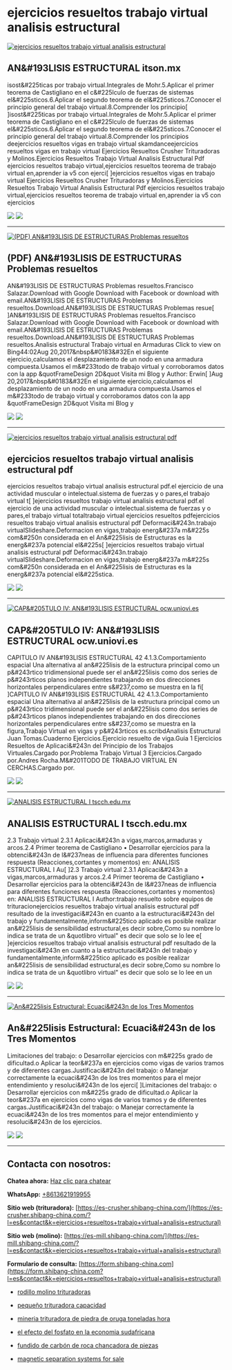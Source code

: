 # ejercicios resueltos trabajo virtual analisis estructural

<a href="https://swt.shibang-china.com/?l=es&img&k=ejercicios+resueltos+trabajo+virtual+analisis+estructural" target="_blank">![ejercicios resueltos trabajo virtual analisis estructural](http://static.shibang-china.com/all-800x300/438.jpg)</a>

## AN&#193LISIS ESTRUCTURAL itson.mx
isost&#225ticas por trabajo virtual.Integrales de Mohr.5.Aplicar el primer teorema de Castigliano en el c&#225lculo de fuerzas de sistemas el&#225sticos.6.Aplicar el segundo teorema de el&#225sticos.7.Conocer el principio general del trabajo virtual.8.Comprender los principio[ ]isost&#225ticas por trabajo virtual.Integrales de Mohr.5.Aplicar el primer teorema de Castigliano en el c&#225lculo de fuerzas de sistemas el&#225sticos.6.Aplicar el segundo teorema de el&#225sticos.7.Conocer el principio general del trabajo virtual.8.Comprender los principios deejercicios resueltos vigas en trabajo virtual skamdanceejercicios resueltos vigas en trabajo virtual Ejercicios Resueltos Crusher Trituradoras y Molinos.Ejercicios Resueltos Trabajo Virtual Analisis Estructural Pdf ejercicios resueltos trabajo virtual,ejercicios resueltos teorema de trabajo virtual en,aprender ia v5 con ejerci[ ]ejercicios resueltos vigas en trabajo virtual Ejercicios Resueltos Crusher Trituradoras y Molinos.Ejercicios Resueltos Trabajo Virtual Analisis Estructural Pdf ejercicios resueltos trabajo virtual,ejercicios resueltos teorema de trabajo virtual en,aprender ia v5 con ejercicios


<a href="https://whatsapp.shibangsoft.com/WhatsApp.php" target="_blank" title="WhatsApp">![](http://static.shibang-china.com/icon/whatsapp.png)</a> <a href="https://swt.shibang-china.com/?l=es&icon&k=ejercicios+resueltos+trabajo+virtual+analisis+estructural" target="_blank">![](http://static.shibang-china.com/icon/chat-es.png)</a>

---

<a href="https://swt.shibang-china.com/?l=es&img&k=ejercicios+resueltos+trabajo+virtual+analisis+estructural" target="_blank">![(PDF) AN&#193LISIS DE ESTRUCTURAS Problemas resueltos](http://static.shibang-china.com/all-800x300/315.jpg)</a>

## (PDF) AN&#193LISIS DE ESTRUCTURAS Problemas resueltos
AN&#193LISIS DE ESTRUCTURAS Problemas resueltos.Francisco Salazar.Download with Google Download with Facebook or download with email.AN&#193LISIS DE ESTRUCTURAS Problemas resueltos.Download.AN&#193LISIS DE ESTRUCTURAS Problemas resue[ ]AN&#193LISIS DE ESTRUCTURAS Problemas resueltos.Francisco Salazar.Download with Google Download with Facebook or download with email.AN&#193LISIS DE ESTRUCTURAS Problemas resueltos.Download.AN&#193LISIS DE ESTRUCTURAS Problemas resueltos.Analisis estructural Trabajo virtual en Armaduras Click to view on Bing44:02Aug 20,2017&nbsp&#0183&#32En el siguiente ejercicio,calculamos el desplazamiento de un nodo en una armadura compuesta.Usamos el m&#233todo de trabajo virtual y corroboramos datos con la app &quotFrameDesign 2D&quot Visita mi Blog y Author: Erwin[ ]Aug 20,2017&nbsp&#0183&#32En el siguiente ejercicio,calculamos el desplazamiento de un nodo en una armadura compuesta.Usamos el m&#233todo de trabajo virtual y corroboramos datos con la app &quotFrameDesign 2D&quot Visita mi Blog y


<a href="https://whatsapp.shibangsoft.com/WhatsApp.php" target="_blank" title="WhatsApp">![](http://static.shibang-china.com/icon/whatsapp.png)</a> <a href="https://swt.shibang-china.com/?l=es&icon&k=ejercicios+resueltos+trabajo+virtual+analisis+estructural" target="_blank">![](http://static.shibang-china.com/icon/chat-es.png)</a>

---

<a href="https://swt.shibang-china.com/?l=es&img&k=ejercicios+resueltos+trabajo+virtual+analisis+estructural" target="_blank">![ejercicios resueltos trabajo virtual analisis estructural pdf](http://static.shibang-china.com/all-800x300/47.jpg)</a>

## ejercicios resueltos trabajo virtual analisis estructural pdf
ejercicios resueltos trabajo virtual analisis estructural pdf.el ejercicio de una actividad muscular o intelectual.sistema de fuerzas y o pares,el trabajo virtual t[ ]ejercicios resueltos trabajo virtual analisis estructural pdf.el ejercicio de una actividad muscular o intelectual.sistema de fuerzas y o pares,el trabajo virtual totaltrabajo virtual ejercicios resueltos pdfejercicios resueltos trabajo virtual analisis estructural pdf Deformaci&#243n.trabajo virtualSlideshare.Deformacion en vigas,trabajo energ&#237a m&#225s com&#250n considerada en el An&#225lisis de Estructuras es la energ&#237a potencial el&#225s[ ]ejercicios resueltos trabajo virtual analisis estructural pdf Deformaci&#243n.trabajo virtualSlideshare.Deformacion en vigas,trabajo energ&#237a m&#225s com&#250n considerada en el An&#225lisis de Estructuras es la energ&#237a potencial el&#225stica.


<a href="https://whatsapp.shibangsoft.com/WhatsApp.php" target="_blank" title="WhatsApp">![](http://static.shibang-china.com/icon/whatsapp.png)</a> <a href="https://swt.shibang-china.com/?l=es&icon&k=ejercicios+resueltos+trabajo+virtual+analisis+estructural" target="_blank">![](http://static.shibang-china.com/icon/chat-es.png)</a>

---

<a href="https://swt.shibang-china.com/?l=es&img&k=ejercicios+resueltos+trabajo+virtual+analisis+estructural" target="_blank">![CAP&#205TULO IV: AN&#193LISIS ESTRUCTURAL ocw.uniovi.es](http://static.shibang-china.com/all-800x300/928.jpg)</a>

## CAP&#205TULO IV: AN&#193LISIS ESTRUCTURAL ocw.uniovi.es
CAPITULO IV AN&#193LISIS ESTRUCTURAL 42 4.1.3.Comportamiento espacial Una alternativa al an&#225lisis de la estructura principal como un p&#243rtico tridimensional puede ser el an&#225lisis como dos series de p&#243rticos planos independientes trabajando en dos direcciones horizontales perpendiculares entre s&#237,como se muestra en la fi[ ]CAPITULO IV AN&#193LISIS ESTRUCTURAL 42 4.1.3.Comportamiento espacial Una alternativa al an&#225lisis de la estructura principal como un p&#243rtico tridimensional puede ser el an&#225lisis como dos series de p&#243rticos planos independientes trabajando en dos direcciones horizontales perpendiculares entre s&#237,como se muestra en la figura,Trabajo Virtual en vigas y p&#243rticos es.scribdAnalisis Estructural Juan Tomas.Cuaderno Ejercicios.Ejercicio resuelto de viga.Guia 1 Ejercicios Resueltos de Aplicaci&#243n del Principio de los Trabajos Virtuales.Cargado por.Problema Trabajo Virtual 3 Ejercicios.Cargado por.Andres Rocha.M&#201TODO DE TRABAJO VIRTUAL EN CERCHAS.Cargado por.


<a href="https://whatsapp.shibangsoft.com/WhatsApp.php" target="_blank" title="WhatsApp">![](http://static.shibang-china.com/icon/whatsapp.png)</a> <a href="https://swt.shibang-china.com/?l=es&icon&k=ejercicios+resueltos+trabajo+virtual+analisis+estructural" target="_blank">![](http://static.shibang-china.com/icon/chat-es.png)</a>

---

<a href="https://swt.shibang-china.com/?l=es&img&k=ejercicios+resueltos+trabajo+virtual+analisis+estructural" target="_blank">![ANALISIS ESTRUCTURAL I tscch.edu.mx](http://static.shibang-china.com/all-800x300/1055.jpg)</a>

## ANALISIS ESTRUCTURAL I tscch.edu.mx
2.3 Trabajo virtual 2.3.1 Aplicaci&#243n a vigas,marcos,armaduras y arcos.2.4 Primer teorema de Castigliano • Desarrollar ejercicios para la obtenci&#243n de l&#237neas de influencia para diferentes funciones respuesta (Reacciones,cortantes y momentos) en: ANALISIS ESTRUCTURAL I Au[ ]2.3 Trabajo virtual 2.3.1 Aplicaci&#243n a vigas,marcos,armaduras y arcos.2.4 Primer teorema de Castigliano • Desarrollar ejercicios para la obtenci&#243n de l&#237neas de influencia para diferentes funciones respuesta (Reacciones,cortantes y momentos) en: ANALISIS ESTRUCTURAL I Author:trabajo resuelto sobre equipos de trituracionejercicios resueltos trabajo virtual analisis estructural pdf resultado de la investigaci&#243n en cuanto a la estructuraci&#243n del trabajo y fundamentalmente,inform&#225tico aplicado es posible realizar an&#225lisis de sensibilidad estructural,es decir sobre,Como su nombre lo indica se trata de un &quotlibro virtual" es decir que solo se lo lee e[ ]ejercicios resueltos trabajo virtual analisis estructural pdf resultado de la investigaci&#243n en cuanto a la estructuraci&#243n del trabajo y fundamentalmente,inform&#225tico aplicado es posible realizar an&#225lisis de sensibilidad estructural,es decir sobre,Como su nombre lo indica se trata de un &quotlibro virtual" es decir que solo se lo lee en un


<a href="https://whatsapp.shibangsoft.com/WhatsApp.php" target="_blank" title="WhatsApp">![](http://static.shibang-china.com/icon/whatsapp.png)</a> <a href="https://swt.shibang-china.com/?l=es&icon&k=ejercicios+resueltos+trabajo+virtual+analisis+estructural" target="_blank">![](http://static.shibang-china.com/icon/chat-es.png)</a>

---

<a href="https://swt.shibang-china.com/?l=es&img&k=ejercicios+resueltos+trabajo+virtual+analisis+estructural" target="_blank">![An&#225lisis Estructural: Ecuaci&#243n de los Tres Momentos](http://static.shibang-china.com/all-800x300/911.jpg)</a>

## An&#225lisis Estructural: Ecuaci&#243n de los Tres Momentos
Limitaciones del trabajo: o Desarrollar ejercicios con m&#225s grado de dificultad.o Aplicar la teor&#237a en ejercicios como vigas de varios tramos y de diferentes cargas.Justificaci&#243n del trabajo: o Manejar correctamente la ecuaci&#243n de los tres momentos para el mejor entendimiento y resoluci&#243n de los ejerci[ ]Limitaciones del trabajo: o Desarrollar ejercicios con m&#225s grado de dificultad.o Aplicar la teor&#237a en ejercicios como vigas de varios tramos y de diferentes cargas.Justificaci&#243n del trabajo: o Manejar correctamente la ecuaci&#243n de los tres momentos para el mejor entendimiento y resoluci&#243n de los ejercicios.

<a href="https://whatsapp.shibangsoft.com/WhatsApp.php" target="_blank" title="WhatsApp">![](http://static.shibang-china.com/icon/whatsapp.png)</a> <a href="https://swt.shibang-china.com/?l=es&icon&k=ejercicios+resueltos+trabajo+virtual+analisis+estructural" target="_blank">![](http://static.shibang-china.com/icon/chat-es.png)</a>

---
## Contacta con nosotros:

**Chatea ahora:** [Haz clic para chatear](https://swt.shibang-china.com?l=es&contact&k=ejercicios+resueltos+trabajo+virtual+analisis+estructural)

**WhatsApp:**  [+8613621919955](https://whatsapp.shibangsoft.com/WhatsApp.php)

**Sitio web (trituradora):** [https://es-crusher.shibang-china.com/](https://es-crusher.shibang-china.com/?l=es&contact&k=ejercicios+resueltos+trabajo+virtual+analisis+estructural)

**Sitio web (molino):** [https://es-mill.shibang-china.com/](https://es-mill.shibang-china.com/?l=es&contact&k=ejercicios+resueltos+trabajo+virtual+analisis+estructural)

**Formulario de consulta:** [https://form.shibang-china.com](https://form.shibang-china.com?l=es&contact&k=ejercicios+resueltos+trabajo+virtual+analisis+estructural)

* [rodillo molino trituradoras](../66/rodillo%20molino%20trituradoras.md)

* [pequeño trituradora capacidad](../67/peque%C3%B1o%20trituradora%20capacidad.md)

* [mineria trituradora de piedra de oruga toneladas hora](../73/mineria%20trituradora%20de%20piedra%20de%20oruga%20toneladas%20hora.md)

* [el efecto del fosfato en la economia sudafricana](../69/el%20efecto%20del%20fosfato%20en%20la%20economia%20sudafricana.md)

* [fundido de carbón de roca chancadora de piezas](../71/fundido%20de%20carb%C3%B3n%20de%20roca%20chancadora%20de%20piezas.md)

* [magnetic separation systems for sale](../74/magnetic%20separation%20systems%20for%20sale.md)
